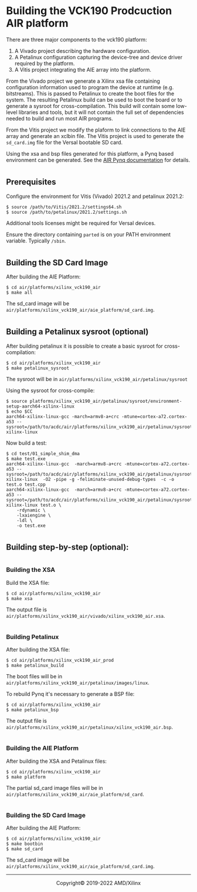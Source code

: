 
# Building the VCK190 Prodcuction AIR platform

There are three major components to the vck190 platform:
1. A Vivado project describing the hardware configuration.
2. A Petalinux configuration capturing the device-tree and device driver
required by the platform.
3. A Vitis project integrating the AIE array into the platform. 

From the Vivado project we generate a Xilinx xsa file containing configuration
information used to program the device at runtime (e.g. bitstreams). This is
passed to Petalinux to create the boot files for the system. The resulting
Petalinux build can be used to boot the board or to generate a sysroot
for cross-compilation. This build will contain some low-level libraries and
tools, but it will not contain the full set of dependencies needed to build
and run most AIR programs. 

From the Vitis project we modify the plaform to link connections to the 
AIE array and generate an xclbin file. The Vitis project is used to 
generate the `sd_card.img` file for the Versal bootable SD card. 

Using the xsa and bsp files generated for this platform,
a Pynq based environment can be generated.
See the [AIR Pynq documentation](vck190_building_pynq.md) for details.

#
## Prerequisites

Configure the environment for Vitis (Vivado) 2021.2 and petalinux 2021.2:

    $ source /path/to/Vitis/2021.2/settings64.sh
    $ source /path/to/petalinux/2021.2/settings.sh

Additional tools licenses might be required for Versal devices.

Ensure the directory containing `parted` is on your PATH environment variable.
Typically `/sbin`.

#
## Building the SD Card Image

After building the AIE Platform:

    $ cd air/platforms/xilinx_vck190_air
    $ make all

The sd_card image will be `air/platforms/xilinx_vck190_air/aie_platform/sd_card.img`.

#
## Building a Petalinux sysroot (optional)

After building petalinux it is possible to create a basic sysroot for
cross-compilation:

    $ cd air/platforms/xilinx_vck190_air
    $ make petalinux_sysroot

The sysroot will be in `air/platforms/xilinx_vck190_air/petalinux/sysroot`

Using the sysroot for cross-compile:

    $ source platforms/xilinx_vck190_air/petalinux/sysroot/environment-setup-aarch64-xilinx-linux
    $ echo $CC
    aarch64-xilinx-linux-gcc -march=armv8-a+crc -mtune=cortex-a72.cortex-a53 --sysroot=/path/to/acdc/air/platforms/xilinx_vck190_air/petalinux/sysroot/sysroots/aarch64-xilinx-linux

Now build a test:

    $ cd test/01_simple_shim_dma
    $ make test.exe
    aarch64-xilinx-linux-gcc  -march=armv8-a+crc -mtune=cortex-a72.cortex-a53 --sysroot=/path/to/acdc/air/platforms/xilinx_vck190_air/petalinux/sysroot/sysroots/aarch64-xilinx-linux  -O2 -pipe -g -feliminate-unused-debug-types  -c -o test.o test.cpp
    aarch64-xilinx-linux-gcc  -march=armv8-a+crc -mtune=cortex-a72.cortex-a53 --sysroot=/path/to/acdc/air/platforms/xilinx_vck190_air/petalinux/sysroot/sysroots/aarch64-xilinx-linux test.o \
        -rdynamic \
        -lxaiengine \
        -ldl \
        -o test.exe

#
## Building step-by-step (optional):

#
### Building the XSA

Build the XSA file:

    $ cd air/platforms/xilinx_vck190_air
    $ make xsa

The output file is `air/platforms/xilinx_vck190_air/vivado/xilinx_vck190_air.xsa`.

#
### Building Petalinux

After building the XSA file:

    $ cd air/platforms/xilinx_vck190_air_prod
    $ make petalinux_build

The boot files will be in `air/platforms/xilinx_vck190_air/petalinux/images/linux`.

To rebuild Pynq it's necessary to generate a BSP file:

    $ cd air/platforms/xilinx_vck190_air
    $ make petalinux_bsp

The output file is `air/platforms/xilinx_vck190_air/petalinux/xilinx_vck190_air.bsp`.

#
### Building the AIE Platform

After building the XSA and Petalinux files:

    $ cd air/platforms/xilinx_vck190_air
    $ make platform

The partial sd_card image files will be in `air/platforms/xilinx_vck190_air/aie_platform/sd_card`.

#
### Building the SD Card Image

After building the AIE Platform:

    $ cd air/platforms/xilinx_vck190_air
    $ make bootbin
    $ make sd_card

The sd_card image will be `air/platforms/xilinx_vck190_air/aie_platform/sd_card.img`.

-----

<p align="center">Copyright&copy; 2019-2022 AMD/Xilinx</p>
